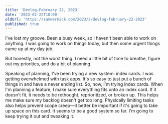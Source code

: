 ```yaml
---
title: 'Devlog—February 22, 2023'
date: '2023-02-22T18:00'
oldUrl: 'https://samwarnick.com/2023/2/devlog-february-22-2023'
published: true
---
```


I've lost my groove. Been a busy week, so I haven't been able to work on anything. I was going to work on things today, but then some urgent things came up at my day job.

But honestly, not the worst thing. I need a little bit of time to breathe, figure out my priorities, and do a bit of planning.

Speaking of planning, I've been trying a new system: index cards. I was getting overwhelmed with task apps. It's so easy to just put a bunch of things in and have a never ending list. So, now, I'm trying index cards. When I'm planning a feature, I make sure everything fits onto an index card. If it doesn't fit, it needs to be rethought, reprioritized, or broken up. This helps me make sure my backlog doesn't get too long. Physically limiting tasks also helps prevent scope creep—it better be important if it's going to take up space on this card. It seems to be a good system so far. I'm going to keep trying it out and tweaking it.
